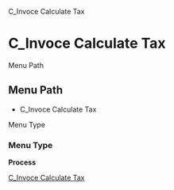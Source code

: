 
C_Invoce Calculate Tax
# C_Invoce Calculate Tax



Menu Path
## Menu Path



- C_Invoce Calculate Tax

Menu Type
### Menu Type

**Process**


[C_Invoce Calculate Tax](../../process-c_invoce-calculate-tax.md)